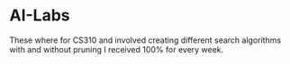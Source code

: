 # AI-Labs

These where for CS310 and involved creating different search algorithms with and without pruning I received 100% for every week.
